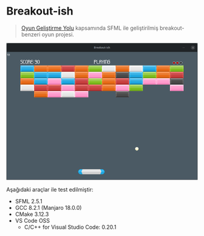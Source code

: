 # Breakout-ish

> [Oyun Geliştirme Yolu](https://github.com/nuriu/oyun-gelistirme-yolu) kapsamında SFML ile geliştirilmiş breakout-benzeri oyun projesi.


![breakout-ish ekran görüntüsü](Screenshot.png)


Aşağıdaki araçlar ile test edilmiştir:

- SFML 2.5.1
- GCC 8.2.1 (Manjaro 18.0.0)
- CMake 3.12.3
- VS Code OSS
  - C/C++ for Visual Studio Code: 0.20.1
